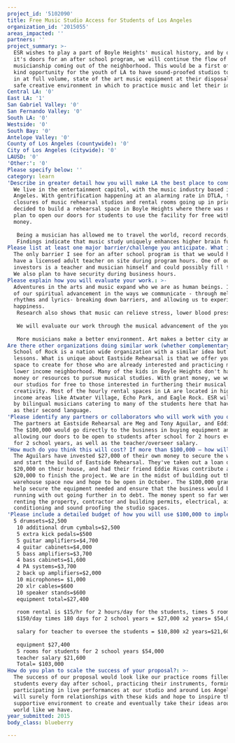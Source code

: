 ```yaml
---
project_id: '5102090'
title: Free Music Studio Access for Students of Los Angeles
organization_id: '2015055'
areas_impacted: ''
partners: ''
project_summary: >-
  ESR wishes to play a part of Boyle Heights' musical history, and by opening
  it's doors for an after school program, we will continue the flow of great
  musicianship coming out of the neighborhood. This would be a first of it's
  kind opportunity for the youth of LA to have sound-proofed studios to practice
  in at full volume, state of the art music equipment at their disposal, and a
  safe creative environment in which to practice music and let their ideas flow.
Central LA: '0'
East LA: '1'
San Gabriel Valley: '0'
San Fernando Valley: '0'
South LA: '0'
Westside: '0'
South Bay: '0'
Antelope Valley: '0'
County of Los Angeles (countywide): '0'
City of Los Angeles (citywide): '0'
LAUSD: '0'
'Other:': '0'
Please specify below: ''
category: learn
'Describe in greater detail how you will make LA the best place to connect:': >-
  We live in the entertainment capitol, with the music industry based in Los
  Angeles. With gentrification happening at an alarming rate in DTLA, there are
  closures of music rehearsal studios and rental rooms going up in price. I
  decided to build a rehearsal space in Boyle Heights where there was none, and
  plan to open our doors for students to use the facility for free with grant
  money. 
   
   Being a musician has allowed me to travel the world, record records, sell music to film and TV, and has given me a purpose to share my vision and ideas. I want to be an example to the young people here in LA to show them that anything is possible with practice and discipline. And by giving them a space to do this in a neighborhood like Boyle Heights will surely foster some incredible ideas. 
   Findings indicate that music study uniquely enhances higher brain functions required for reading, mathematics, chess, science, and engineering. If I can be a small but positive change to give back to my community, this would be it. I know from experience that having a creative outlet is so important in keeping kids off the streets and out of trouble. Most kids just need a chance, some guidance and discipline. Music can give them that and so much more.
Please list at least one major barrier/challenge you anticipate. What is your strategy for overcoming these obstacles?: >-
  The only barrier I see for an after school program is that we would have to
  have a licensed adult teacher on site during program hours. One of our
  investors is a teacher and musician himself and could possibly fill this roll.
  We also plan to have security during business hours.
Please explain how you will evaluate your work.: >-
  Adventures in the arts and music expand who we are as human beings. It is part
  of our spiritual advancement in the ways we communicate - through melody,
  rhythms and lyrics- breaking down barriers, and allowing us to experience true
  happiness. 
   Research also shows that music can relieve stress, lower blood pressure, and help relieve pain. 
   
   We will evaluate our work through the musical advancement of the youth that utilize this program. With the youth bands that form at ESR, we would showcase a live performance at an all ages venue in Boyle Heights so they would be able to have the experience of playing live in front of an audience.
   
   More musicians make a better environment. Art makes a better city and ultimately a better world.
Are there other organizations doing similar work (whether complementary or competitive)? What is unique about your proposed approach?: >-
  School of Rock is a nation wide organization with a similar idea but offers
  lessons. What is unique about Eastside Rehearsal is that we offer youth a
  space to create for those who are already interested and practicing music in a
  lower income neighborhood. Many of the kids in Boyle Heights don't have the
  money or resources to pursue musical studies. With grant money, we would open
  our studios for free to those interested in furthering their musical
  creativity. Most of the hourly rental spaces in LA are located in higher
  income areas like Atwater Village, Echo Park, and Eagle Rock. ESR will be run
  by bilingual musicians catering to many of the students here that have English
  as their second language.
'Please identify any partners or collaborators who will work with you on this project. How much of the $100,000 grant award will each partner receive?': >-
  The partners at Eastside Rehearsal are Meg and Tony Aguilar, and Eddie Rivas.
  The $100,000 would go directly to the business in buying equipment and
  allowing our doors to be open to students after school for 2 hours everyday
  for 2 school years, as well as the teacher/overseer salary.
'How much do you think this will cost? If more than $100,000 – how will you cover the additional costs?': >-
  The Aguilars have invested $27,000 of their own money to secure the warehouse
  and start the build of Eastside Rehearsal. They've taken out a loan of another
  $20,000 on their house, and had their friend Eddie Rivas contribute another
  $20,000 to finish the project. We are in the midst of building out the
  warehouse space now and hope to be open in October. The $100,000 grant would
  help secure the equipment needed and ensure that the business would be up and
  running with out going further in to debt. The money spent so far went in to
  renting the property, contractor and building permits, electrical, air
  conditioning and sound proofing the studio spaces.
'Please include a detailed budget of how you will use $100,000 to implement this project.': |-
  5 drumsets=$2,500
   10 additional drum cymbals=$2,500 
   5 extra kick pedals=$500
   5 guitar amplifiers=$4,700
   4 guitar cabinets=$4,000
   5 bass amplifiers=$3,700
   4 bass cabinets=$1,600
   4 PA systems=$3,700
   2 back up amplifiers=$2,000
   10 microphones= $1,000 
   20 xlr cables=$600
   10 speaker stands=$600
   equipment total=$27,400
   
   room rental is $15/hr for 2 hours/day for the students, times 5 rooms = 
   $150/day times 180 days for 2 school years = $27,000 x2 years= $54,000
   
   salary for teacher to oversee the students = $10,800 x2 years=$21,600
   
   equipment $27,400
   5 rooms for students for 2 school years $54,000
   teacher salary $21,600
   Total= $103,000
How do you plan to scale the success of your proposal?: >-
  The success of our proposal would look like our practice rooms filled with
  students every day after school, practicing their instruments, forming bands,
  participating in live performances at our studio and around Los Angeles. We
  will surely form relationships with these kids and hope to inspire them with a
  supportive environment to create and eventually take their ideas around the
  world like we have.
year_submitted: 2015
body_class: blueberry

---
```


